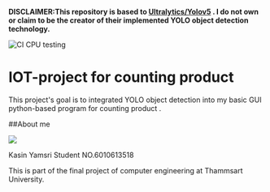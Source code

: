 **DISCLAIMER:This repository is based to [Ultralytics/Yolov5](https://github.com/ultralytics/yolov5) . I do not own or claim to be the creator of their implemented YOLO object detection technology.**

![CI CPU testing](https://github.com/ultralytics/yolov5/workflows/CI%20CPU%20testing/badge.svg)

# IOT-project for counting product
This project's goal is to integrated YOLO object detection into my basic GUI python-based program for counting product . 

##About me
<p style="width:25%">
<img src="https://i.imgur.com/OPVmXa2.jpg">
</p>
Kasin Yamsri 
Student NO.6010613518

This is part of the final project of computer engineering at Thammsart University.
<p style="width:50%>
<img src="https://i.imgur.com/Czql5dp.png">
</p>
